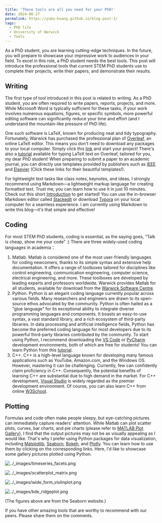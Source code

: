 ```yaml
---
title: 'These tools are all you need for your PhD!'
date: 2024-06-27
permalink: https://yubo-huang.github.io/blog-post-1/
tags:
  - PhD life
  - University of Warwick
  - Tools
---
```


As a PhD student, you are learning cutting-edge techniques. In the future, you will prepare to showcase your impressive work to audiences in your field. To excel in this role, a PhD student needs the best tools. This post will introduce the professional tools that current STEM PhD students use to complete their projects, write their papers, and demonstrate their results.

## Writing

The first type of tool introduced in this post is related to writing. As a PhD student, you are often required to write papers, reports, projects, and more. While Microsoft Word is typically sufficient for these tasks, if your work involves numerous equations, figures, or specific symbols, more powerful editing software can significantly reduce your time and effort (and I understand the mountain-like pressure of PhD life).

One such software is LaTeX, known for producing neat and tidy typography. Fortunately, Warwick has purchased the professional plan of [Overleaf](https://www.overleaf.com/), an online LaTeX editor. This means you don't need to download any packages to your local computer. Simply click this [link](https://www.overleaf.com/) and start your project! There's also a [tutorial](https://www.overleaf.com/learn/latex/Tutorials) available for typing LaTeX text on Overleaf, tailored for you, my dear PhD student! When preparing to submit a paper to an academic journal, you can directly use templates provided by publishers such as [IEEE](https://template-selector.ieee.org/secure/templateSelector/publicationType) and [Elsevier](https://www.overleaf.com/latex/templates/elsevier-article-elsarticle-template/vdzfjgjbckgz) (Click these links for their beautiful templates!).

For lightweight text tasks like class notes, keynotes, and ideas, I strongly recommend using Markdown—a lightweight markup language for creating formatted text. Trust me, you can learn how to use it in just 10 minutes. Check out this short [Introduction](https://docs.github.com/en/get-started/writing-on-github/getting-started-with-writing-and-formatting-on-github/basic-writing-and-formatting-syntax) to get started! You can use the in-browser Markdown editor called [Stackedit](https://stackedit.io/) or download [Typora](https://typora.io/) on your local computer for a seamless experience. I am currently using Markdown to write this blog—it's that simple and effective!

## Coding

For most STEM PhD students, coding is essential, as the saying goes, "Talk is cheap, show me your code" :) There are three widely-used coding languages in academia：

1. Matlab. Matlab is considered one of the most user-friendly languages for coding newcomers, thanks to its simple syntax and extensive help documentation. It offers a range of toolboxes tailored for disciplines like control engineering, communication engineering, computer science, electrical engineering, and more. These toolboxes are developed by leading experts and professors worldwide. Warwick provides Matlab for all students, available for download from the [Warwick Software Centre](https://warwick.ac.uk/services/its/servicessupport/software/list/).
2. Python. Python is an elegant coding language currently popular across various fields. Many researchers and engineers are drawn to its open-source ethos advocated by the community. Python is often hailed as a "glue language" for its exceptional ability to integrate diverse programming languages and components. It boasts an easy-to-use syntax, a vast standard library, and a rich ecosystem of third-party libraries. In data processing and artificial intelligence fields, Python has become the preferred coding language for most developers due to its powerful third-party libraries contributed by the community. To start using Python, I recommend downloading the [VS Code](https://code.visualstudio.com/) or [PyCharm](https://www.jetbrains.com/pycharm/) development environments, both of which are free for students! You can learn Python from this [tutorial](https://learn.microsoft.com/en-us/training/paths/beginner-python/).
3. C++. C++ is a high-level language known for developing many famous applications such as YouTube, Amazon.com, and the Windows OS. However, mastering it can be challenging. Currently, few can confidently claim proficiency in C++. Consequently, the potential benefits of learning C++ are substantial due to high demand in the market. For C++ development, [Visual Studio](https://visualstudio.microsoft.com/vs/features/cplusplus/) is widely regarded as the premier development environment. Of course, you can also learn C++ from online [W3School](https://www.w3schools.com/cpp/).

## Plotting

Formulas and code often make people sleepy, but eye-catching pictures can immediately capture readers' attention. While Matlab can plot scatter plots, curves, bar charts, and pie charts (please refer to [MATLAB Plot Gallery](https://www.mathworks.com/products/matlab/plot-gallery.html)), I find that the output pictures may not be as visually appealing as I would like. That's why I prefer using Python packages for data visualization, including [Matplotlib](https://matplotlib.org/), [Seaborn](https://seaborn.pydata.org/), [Bokeh](https://bokeh.org/), and [Plotly](https://plotly.com/). You can learn how to use them by clicking on the corresponding links. Here, I'd like to showcase some gallery pictures plotted using Python.

![../_images/timeseries_facets.png](https://seaborn.pydata.org/_images/timeseries_facets.png)

![../_images/scatterplot_matrix.png](https://seaborn.pydata.org/_images/scatterplot_matrix.png)

![../_images/wide_form_violinplot.png](https://seaborn.pydata.org/_images/wide_form_violinplot.png)

![../_images/kde_ridgeplot.png](https://seaborn.pydata.org/_images/kde_ridgeplot.png)

(The figures above are from the Seaborn website.)

If you have other amazing tools that are worthy to recommend with our peers. Please share them on the comments. 

